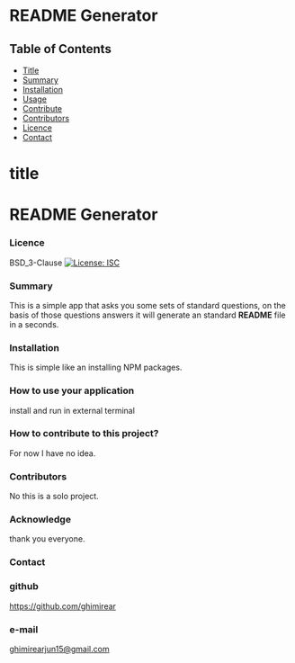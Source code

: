 # README Generator
## Table of Contents
- [Title](#title)
- [Summary](#summary)
- [Installation](#installation)
- [Usage](#usage)
- [Contribute](#contribute)
- [Contributors](#contributors)
- [Licence](#licence)
- [Contact](#contact)
# title
# README Generator
### Licence 
BSD_3-Clause
[![License: ISC](https://img.shields.io/badge/License-BSD_3-Clause-blue.svg)](https://opensource.org/licenses/ISC)

### Summary 
This is a simple app that asks you some sets of standard questions, on the basis of those questions answers it will generate an standard **README** file in a seconds.
### Installation 
This is simple like an installing NPM packages.
### How to use your application 
install and run in external terminal
### How to contribute to this project?
For now I have no idea.
### Contributors 
No this is a solo project.

### Acknowledge 
thank you everyone.
### Contact
### github 
https://github.com/ghimirear
### e-mail
ghimirearjun15@gmail.com
